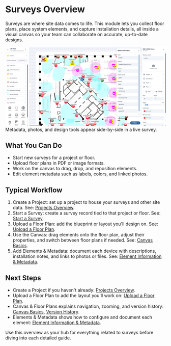 # Surveys Overview

Surveys are where site data comes to life. This module lets you collect floor plans, place system elements, and capture installation details, all inside a visual canvas so your team can collaborate on accurate, up-to-date designs.

<div class="os-screenshot">
  <div class="os-screenshot-card">
    <img src="../assets/images/survey-overview.png" alt="Survey canvas highlighting element information and side panels" loading="lazy">
  </div>
  <div class="os-screenshot-caption">Metadata, photos, and design tools appear side-by-side in a live survey.</div>
</div>

## What You Can Do

- Start new surveys for a project or floor.
- Upload floor plans in PDF or image formats.
- Work on the canvas to drag, drop, and reposition elements.
- Edit element metadata such as labels, colors, and linked photos.

## Typical Workflow

1. Create a Project: set up a project to house your surveys and other site data. See: [Projects Overview](../projects/index.md).
2. Start a Survey: create a survey record tied to that project or floor. See: [Start a Survey](start-survey.md).
3. Upload a Floor Plan: add the blueprint or layout you'll design on. See: [Upload a Floor Plan](upload-floor-plan.md).
4. Use the Canvas: drag elements onto the floor plan, adjust their properties, and switch between floor plans if needed. See: [Canvas Basics](canvas-basics.md).
5. Add Elements & Metadata: document each device with descriptions, installation notes, and links to photos or files. See: [Element Information & Metadata](element-information.md).

## Next Steps

- Create a Project if you haven't already: [Projects Overview](../projects/index.md).
- Upload a Floor Plan to add the layout you'll work on: [Upload a Floor Plan](upload-floor-plan.md).
- Canvas & Floor Plans explains navigation, zooming, and version history: [Canvas Basics](canvas-basics.md), [Version History](version-history.md).
- Elements & Metadata shows how to configure and document each element: [Element Information & Metadata](element-information.md).

Use this overview as your hub for everything related to surveys before diving into each detailed guide.







